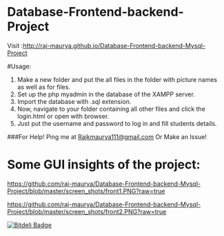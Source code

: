 # Database-Frontend-backend-Project

Visit :http://raj-maurya.github.io/Database-Frontend-backend-Mysql-Project

#Usage:

1. Make a new folder and put the all files in the folder with picture names as well as for files.
2. Set up the php myadmin in the database of the XAMPP server.
3. Import the database with  .sql extension.
4. Now, navigate to your folder containing all other files and click the login.html or open with browser. 
5. Just put the username and password to log in and fill students details.

###For Help!
Ping me at Rajkmaurya111@gmail.com
Or
Make an Issue!


# Some GUI insights of the project:
https://github.com/raj-maurya/Database-Frontend-backend-Mysql-Project/blob/master/screen_shots/front1.PNG?raw=true

https://github.com/raj-maurya/Database-Frontend-backend-Mysql-Project/blob/master/screen_shots/front2.PNG?raw=true


[![Bitdeli Badge](https://d2weczhvl823v0.cloudfront.net/raj-maurya/database-frontend-backend-mysql-project/trend.png)](https://bitdeli.com/free "Bitdeli Badge")

